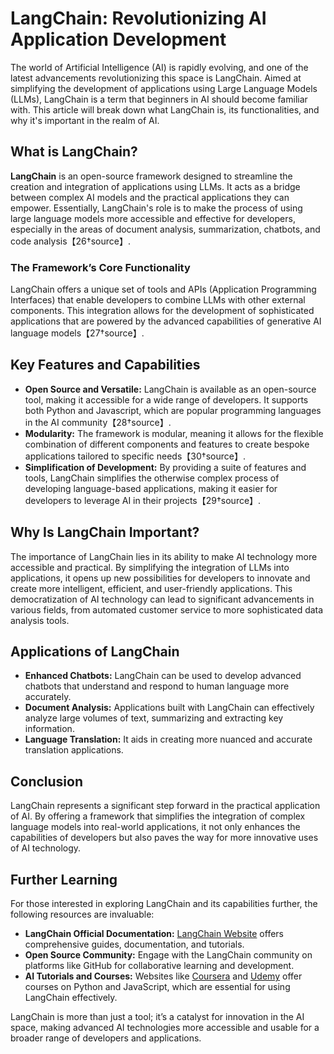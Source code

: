 # LangChain: Revolutionizing AI Application Development

The world of Artificial Intelligence (AI) is rapidly evolving, and one of the latest advancements revolutionizing this space is LangChain. Aimed at simplifying the development of applications using Large Language Models (LLMs), LangChain is a term that beginners in AI should become familiar with. This article will break down what LangChain is, its functionalities, and why it's important in the realm of AI.

## What is LangChain?

**LangChain** is an open-source framework designed to streamline the creation and integration of applications using LLMs. It acts as a bridge between complex AI models and the practical applications they can empower. Essentially, LangChain's role is to make the process of using large language models more accessible and effective for developers, especially in the areas of document analysis, summarization, chatbots, and code analysis【26†source】.

### The Framework’s Core Functionality

LangChain offers a unique set of tools and APIs (Application Programming Interfaces) that enable developers to combine LLMs with other external components. This integration allows for the development of sophisticated applications that are powered by the advanced capabilities of generative AI language models【27†source】.

## Key Features and Capabilities

- **Open Source and Versatile:** LangChain is available as an open-source tool, making it accessible for a wide range of developers. It supports both Python and Javascript, which are popular programming languages in the AI community【28†source】.
- **Modularity:** The framework is modular, meaning it allows for the flexible combination of different components and features to create bespoke applications tailored to specific needs【30†source】.
- **Simplification of Development:** By providing a suite of features and tools, LangChain simplifies the otherwise complex process of developing language-based applications, making it easier for developers to leverage AI in their projects【29†source】.

## Why Is LangChain Important?

The importance of LangChain lies in its ability to make AI technology more accessible and practical. By simplifying the integration of LLMs into applications, it opens up new possibilities for developers to innovate and create more intelligent, efficient, and user-friendly applications. This democratization of AI technology can lead to significant advancements in various fields, from automated customer service to more sophisticated data analysis tools.

## Applications of LangChain

- **Enhanced Chatbots:** LangChain can be used to develop advanced chatbots that understand and respond to human language more accurately.
- **Document Analysis:** Applications built with LangChain can effectively analyze large volumes of text, summarizing and extracting key information.
- **Language Translation:** It aids in creating more nuanced and accurate translation applications.

## Conclusion

LangChain represents a significant step forward in the practical application of AI. By offering a framework that simplifies the integration of complex language models into real-world applications, it not only enhances the capabilities of developers but also paves the way for more innovative uses of AI technology.

## Further Learning

For those interested in exploring LangChain and its capabilities further, the following resources are invaluable:

- **LangChain Official Documentation:** [LangChain Website](https://www.langchain.com) offers comprehensive guides, documentation, and tutorials.
- **Open Source Community:** Engage with the LangChain community on platforms like GitHub for collaborative learning and development.
- **AI Tutorials and Courses:** Websites like [Coursera](https://www.coursera.org/) and [Udemy](https://www.udemy.com/) offer courses on Python and JavaScript, which are essential for using LangChain effectively.

LangChain is more than just a tool; it’s a catalyst for innovation in the AI space, making advanced AI technologies more accessible and usable for a broader range of developers and applications.